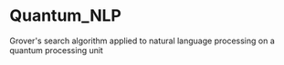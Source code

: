 # Quantum_NLP
Grover's search algorithm applied to natural language processing on a quantum processing unit
